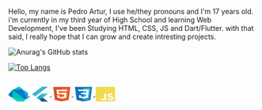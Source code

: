 Hello, my name is Pedro Artur, I use he/they pronouns and I'm 17 years old.
i'm currently in my third year of High School and learning Web Development, I've been Studying HTML, CSS, JS and Dart/Flutter. 
with that said, I really hope that I can grow and create intresting projects. 


![Anurag's GitHub stats](https://github-readme-stats.vercel.app/api?username=Pedro-Artur-RF&show_icons=true&theme=monokai)

[![Top Langs](https://github-readme-stats.vercel.app/api/top-langs/?username=Pedro-Artur-RF&show_icons=true&theme=monokai)](https://github.com/anuraghazra/github-readme-stats)

<a href= "https://github.com/N0-N4M3-B0Y">
<div dir="auto"><br>
 
 <img align="center" alt="Motsu-CSS" height="30" width="40" src='https://github.com/devicons/devicon/blob/master/icons/dart/dart-original.svg'>
 <img align="center" alt="Motsu-CSS" height="30" width="40" src='https://github.com/devicons/devicon/blob/master/icons/flutter/flutter-original.svg'>
 <img align="center" alt="Motsu-HTML" height="30" width="40" src="https://raw.githubusercontent.com/devicons/devicon/master/icons/html5/html5-original.svg" style="max-width: 100%;">
 <img align="center" alt="Motsu-CSS" height="30" width="40" src="https://raw.githubusercontent.com/devicons/devicon/master/icons/css3/css3-original.svg">
 <img align="center" alt="Motsu-JS" height="30" width="40" src="https://raw.githubusercontent.com/devicons/devicon/master/icons/javascript/javascript-plain.svg" style="max-width: 100%;">
  
 
</div>
<h2 dir="auto"></h2>
</a>
